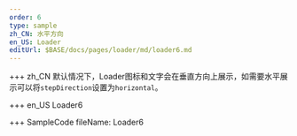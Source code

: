 ```yaml
--- 
order: 6
type: sample
zh_CN: 水平方向
en_US: Loader
editUrl: $BASE/docs/pages/loader/md/loader6.md
---
```


+++ zh_CN
默认情况下，Loader图标和文字会在垂直方向上展示，如需要水平展示可以将<Code>stepDirection</Code>设置为<Code>horizontal</Code>。
    
+++ en_US
Loader6

+++ SampleCode
fileName: Loader6
